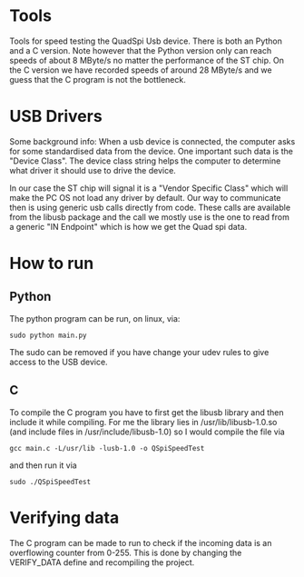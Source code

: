 # Tools
Tools for speed testing the QuadSpi Usb device. There is both an Python and a C version. Note however that the Python version only can reach speeds of about 8 MByte/s no matter the performance of the ST chip. On the C version we have recorded speeds of around 28 MByte/s and we guess that the C program is not the bottleneck.

# USB Drivers
Some background info:
When a usb device is connected, the computer asks for some standardised data from the device. One important such data is the "Device Class". The device class string helps the computer to determine what driver it should use to drive the device. 

In our case the ST chip will signal it is a "Vendor Specific Class" which will make the PC OS not load any driver by default. Our way to communicate then is using generic usb calls directly from code. These calls are available from the libusb package and the call we mostly use is the one to read from a generic "IN Endpoint" which is how we get the Quad spi data. 

# How to run
## Python
The python program can be run, on linux, via:
```
sudo python main.py
```
The sudo can be removed if you have change your udev rules to give access to the USB device.

## C
To compile the C program you have to first get the libusb library and then include it while compiling. For me the library lies in /usr/lib/libusb-1.0.so (and include files in /usr/include/libusb-1.0) so I would compile the file via    
```
gcc main.c -L/usr/lib -lusb-1.0 -o QSpiSpeedTest
```
and then run it via
```
sudo ./QSpiSpeedTest
```

# Verifying data
The C program can be made to run to check if the incoming data is an overflowing counter from 0-255. This is done by changing the VERIFY_DATA define and recompiling the project.
